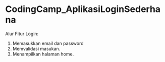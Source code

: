 # CodingCamp_AplikasiLoginSederhana

Alur Fitur Login:
1. Memasukkan email dan password
2. Memvalidasi masukan.
3. Menampilkan halaman home.
